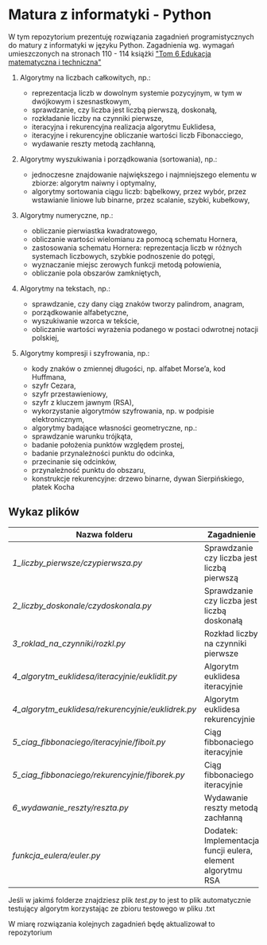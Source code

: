 # Matura z informatyki - Python

W tym repozytorium prezentuję rozwiązania zagadnień programistycznych do matury z informatyki w języku Python.
Zagadnienia wg. wymagań umieszczonych na stronach 110 - 114 książki ["Tom 6 Edukacja matematyczna i techniczna"](http://www.bc.ore.edu.pl/dlibra/docmetadata?id=229)

1. Algorytmy na liczbach całkowitych, np.:
    - reprezentacja liczb w dowolnym systemie pozycyjnym, w tym w dwójkowym i szesnastkowym,
    - sprawdzanie, czy liczba jest liczbą pierwszą, doskonałą,
    - rozkładanie liczby na czynniki pierwsze,
    - iteracyjna i rekurencyjna realizacja algorytmu Euklidesa,
    - iteracyjne i rekurencyjne obliczanie wartości liczb Fibonacciego,
    - wydawanie reszty metodą zachłanną,


2. Algorytmy wyszukiwania i porządkowania (sortowania), np.:
	- jednoczesne znajdowanie największego i najmniejszego elementu w zbiorze: algorytm naiwny i optymalny,
	- algorytmy sortowania ciągu liczb: bąbelkowy, przez wybór, przez wstawianie liniowe lub binarne, przez scalanie, szybki, kubełkowy,


3. Algorytmy numeryczne, np.:
 	- obliczanie pierwiastka kwadratowego,
 	- obliczanie wartości wielomianu za pomocą schematu Hornera,
 	- zastosowania schematu Hornera: reprezentacja liczb w różnych systemach liczbowych, szybkie podnoszenie do potęgi,
 	- wyznaczanie miejsc zerowych funkcji metodą połowienia,
 	- obliczanie pola obszarów zamkniętych,


4. Algorytmy na tekstach, np.:
	- sprawdzanie, czy dany ciąg znaków tworzy palindrom, anagram,
	- porządkowanie alfabetyczne,
	- wyszukiwanie wzorca w tekście,
	- obliczanie wartości wyrażenia podanego w postaci odwrotnej notacji polskiej,


5. Algorytmy kompresji i szyfrowania, np.:
	- kody znaków o zmiennej długości, np. alfabet Morse’a, kod Huffmana,
	- szyfr Cezara,
	- szyfr przestawieniowy,
	- szyfr z kluczem jawnym (RSA),
	- wykorzystanie algorytmów szyfrowania, np. w podpisie elektronicznym,
	- algorytmy badające własności geometryczne, np.:
	- sprawdzanie warunku trójkąta,
	- badanie położenia punktów względem prostej,
	- badanie przynależności punktu do odcinka,
	- przecinanie się odcinków,
	- przynależność punktu do obszaru,
	- konstrukcje rekurencyjne: drzewo binarne, dywan Sierpińskiego, płatek Kocha

## Wykaz plików

| Nazwa folderu                                         | Zagadnienie                                                                           |
| ----------------------------------------------------- | --------------------------------------------------------------------------------------|
| *1_liczby_pierwsze/czypierwsza.py*                    | Sprawdzanie czy liczba jest liczbą pierwszą                                           |
| *2_liczby_doskonale/czydoskonala.py*                  | Sprawdzanie czy liczba jest liczbą doskonałą                                          |
| *3_roklad_na_czynniki/rozkl.py*                       | Rozkład liczby na czynniki pierwsze                                          			|
| *4_algorytm_euklidesa/iteracyjnie/euklidit.py*        | Algorytm euklidesa iteracyjnie                                                        |
| *4_algorytm_euklidesa/rekurencyjnie/euklidrek.py*     | Algorytm euklidesa rekurencyjnie                                                      |
| *5_ciag_fibbonaciego/iteracyjnie/fiboit.py*			| Ciąg fibbonaciego iteracyjnie															|
| *5_ciag_fibbonaciego/rekurencyjnie/fiborek.py*		| Ciąg fibbonaciego iteracyjnie															|
| *6_wydawanie_reszty/reszta.py*						| Wydawanie reszty metodą zachłanną														|
| *funkcja_eulera/euler.py*								| Dodatek: Implementacja funcji eulera, element algorytmu RSA							|

Jeśli w jakimś folderze znajdziesz plik *test.py* to jest to plik automatycznie testujący algorytm korzystając ze zbioru testowego w pliku .txt

W miarę rozwiązania kolejnych zagadnień będę aktualizował to repozytorium
